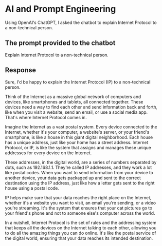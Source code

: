 # AI and Prompt Engineering

Using OpenAI's ChatGPT, I asked the chatbot to explain Internet Protocol to a non-technical person.

## The prompt provided to the chatbot

Explain Internet Protocol to a non-technical person.

## Response

Sure, I'd be happy to explain the Internet Protocol (IP) to a non-technical person.

Think of the Internet as a massive global network of computers and devices, like smartphones and tablets, all connected together. These devices need a way to find each other and send information back and forth, like when you visit a website, send an email, or use a social media app. That's where Internet Protocol comes in.

Imagine the Internet as a vast postal system. Every device connected to the Internet, whether it's your computer, a website's server, or your friend's smartphone, is like a house in this giant digital neighborhood. Each house has a unique address, just like your home has a street address. Internet Protocol, or IP, is like the system that assigns and manages these unique addresses for every device on the Internet.

These addresses, in the digital world, are a series of numbers separated by dots, such as 192.168.1.1. They're called IP addresses, and they work a lot like postal codes. When you want to send information from your device to another device, your data gets packaged up and sent to the correct destination using the IP address, just like how a letter gets sent to the right house using a postal code.

IP helps make sure that your data reaches the right place on the Internet, whether it's a website you want to visit, an email you're sending, or a video you're streaming. It's the system that ensures that your cat pictures go to your friend's phone and not to someone else's computer across the world.

In a nutshell, Internet Protocol is the set of rules and the addressing system that keeps all the devices on the Internet talking to each other, allowing you to do all the amazing things you can do online. It's like the postal service of the digital world, ensuring that your data reaches its intended destination.
